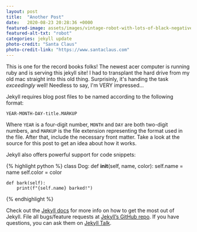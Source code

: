 ```yaml
---
layout: post
title:  "Another Post"
date:   2020-08-23 20:28:36 +0000
featured-image: assets/images/vintage-robot-with-lots-of-black-negative-space.jpg
featured-alt-txt: "robot"
categories: jekyll update
photo-credit: "Santa Claus"
photo-credit-link: "https://www.santaclaus.com"
---
```

This is one for the record books folks! The newest acer computer is running 
ruby and is serving this jekyll site! I had to transplant the hard drive from my old mac straight into this old thing. Surprisinly, it's handing the task _exceedingly_ well! Needless to say, I'm VERY impressed...

Jekyll requires blog post files to be named according to the following format:

`YEAR-MONTH-DAY-title.MARKUP`

Where `YEAR` is a four-digit number, `MONTH` and `DAY` are both two-digit numbers, and `MARKUP` is the file extension representing the format used in the file. After that, include the necessary front matter. Take a look at the source for this post to get an idea about how it works.

Jekyll also offers powerful support for code snippets:

{% highlight python %}
class Dog:
    def __init__(self, name, color):
        self.name = name
        self.color = color

    def bark(self):
        print(f"{self.name} barked!")
{% endhighlight %}

Check out the [Jekyll docs][jekyll-docs] for more info on how to get the most out of Jekyll. File all bugs/feature requests at [Jekyll’s GitHub repo][jekyll-gh]. If you have questions, you can ask them on [Jekyll Talk][jekyll-talk].

[jekyll-docs]: https://jekyllrb.com/docs/home
[jekyll-gh]:   https://github.com/jekyll/jekyll
[jekyll-talk]: https://talk.jekyllrb.com/
